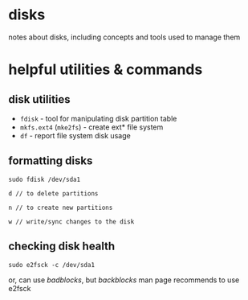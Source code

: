 # disks
notes about disks, including concepts and tools used to manage them

# helpful utilities & commands
## disk utilities
* `fdisk` - tool for manipulating disk partition table
* `mkfs.ext4` (`mke2fs`) - create ext* file system
* `df` - report file system disk usage

## formatting disks
```
sudo fdisk /dev/sda1
```
```
d // to delete partitions
```
```
n // to create new partitions
```
```
w // write/sync changes to the disk
```

## checking disk health
```
sudo e2fsck -c /dev/sda1
```
or, can use *badblocks*, but *backblocks* man page recommends to use e2fsck



